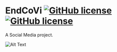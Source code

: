 # EndCoVi [![GitHub license](https://img.shields.io/badge/license-MIT-green?style=flat)](https://github.com/KSB-tqk/EndCoVi/blob/master/LICENSE) [![GitHub license](https://img.shields.io/badge/framework-Flutter-blue?style=flat&logo=Flutter)](https://flutter.dev)

A Social Media project.

![Alt Text](https://www.wibisoft.com/ygryroot/2021/04/social-media.gif)

